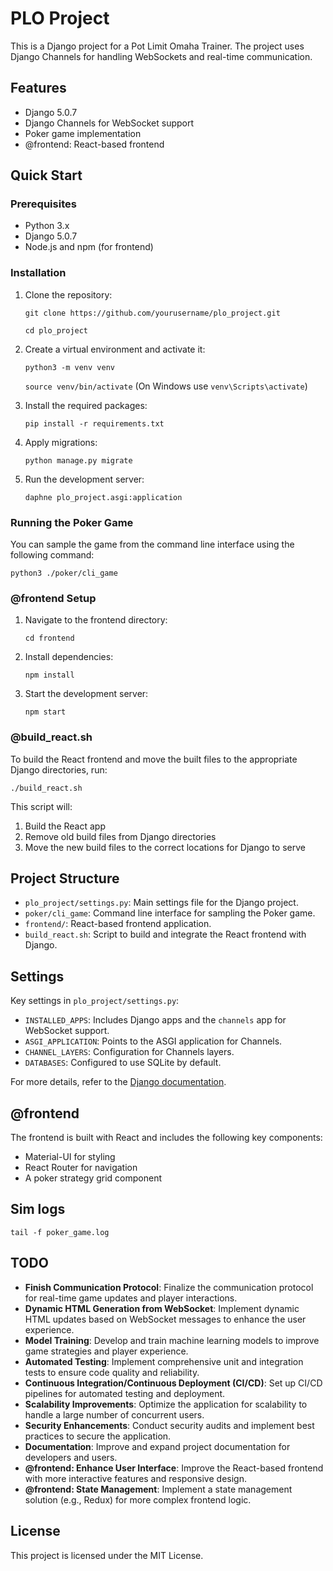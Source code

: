 # PLO Project

This is a Django project for a Pot Limit Omaha Trainer. The project uses Django Channels for handling WebSockets and real-time communication.

## Features

- Django 5.0.7
- Django Channels for WebSocket support
- Poker game implementation
- @frontend: React-based frontend

## Quick Start

### Prerequisites

- Python 3.x
- Django 5.0.7
- Node.js and npm (for frontend)

### Installation

1. Clone the repository:

    `git clone https://github.com/yourusername/plo_project.git`
    
    `cd plo_project`

2. Create a virtual environment and activate it:

    `python3 -m venv venv`
    
    `source venv/bin/activate`  (On Windows use `venv\Scripts\activate`)

3. Install the required packages:

    `pip install -r requirements.txt`

4. Apply migrations:

    `python manage.py migrate`

5. Run the development server:

    `daphne plo_project.asgi:application`

### Running the Poker Game

You can sample the game from the command line interface using the following command:

`python3 ./poker/cli_game`

### @frontend Setup

1. Navigate to the frontend directory:

    `cd frontend`

2. Install dependencies:

    `npm install`

3. Start the development server:

    `npm start`

### @build_react.sh

To build the React frontend and move the built files to the appropriate Django directories, run:

`./build_react.sh`

This script will:
1. Build the React app
2. Remove old build files from Django directories
3. Move the new build files to the correct locations for Django to serve

## Project Structure

- `plo_project/settings.py`: Main settings file for the Django project.
- `poker/cli_game`: Command line interface for sampling the Poker game.
- `frontend/`: React-based frontend application.
- `build_react.sh`: Script to build and integrate the React frontend with Django.

## Settings

Key settings in `plo_project/settings.py`:

- `INSTALLED_APPS`: Includes Django apps and the `channels` app for WebSocket support.
- `ASGI_APPLICATION`: Points to the ASGI application for Channels.
- `CHANNEL_LAYERS`: Configuration for Channels layers.
- `DATABASES`: Configured to use SQLite by default.

For more details, refer to the [Django documentation](https://docs.djangoproject.com/en/5.0/).

## @frontend

The frontend is built with React and includes the following key components:

- Material-UI for styling
- React Router for navigation
- A poker strategy grid component

## Sim logs
`tail -f poker_game.log`

## TODO

- **Finish Communication Protocol**: Finalize the communication protocol for real-time game updates and player interactions.
- **Dynamic HTML Generation from WebSocket**: Implement dynamic HTML updates based on WebSocket messages to enhance the user experience.
- **Model Training**: Develop and train machine learning models to improve game strategies and player experience.
- **Automated Testing**: Implement comprehensive unit and integration tests to ensure code quality and reliability.
- **Continuous Integration/Continuous Deployment (CI/CD)**: Set up CI/CD pipelines for automated testing and deployment.
- **Scalability Improvements**: Optimize the application for scalability to handle a large number of concurrent users.
- **Security Enhancements**: Conduct security audits and implement best practices to secure the application.
- **Documentation**: Improve and expand project documentation for developers and users.
- **@frontend: Enhance User Interface**: Improve the React-based frontend with more interactive features and responsive design.
- **@frontend: State Management**: Implement a state management solution (e.g., Redux) for more complex frontend logic.

## License

This project is licensed under the MIT License.
